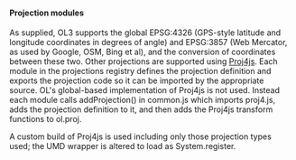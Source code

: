 #### Projection modules
As supplied, OL3 supports the global EPSG:4326 (GPS-style latitude and longitude coordinates in degrees of angle) and EPSG:3857 (Web Mercator, as used by Google, OSM, Bing et al), and the conversion of coordinates between these two. Other projections are supported using [Proj4js](http://proj4js.org/). Each module in the projections registry defines the projection definition and exports the projection code so it can be imported by the appropriate source. OL's global-based implementation of Proj4js is not used. Instead each module calls addProjection() in common.js which imports proj4.js, adds the projection definition to it, and then adds the Proj4js transform functions to ol.proj. 

A custom build of Proj4js is used including only those projection types used; the UMD wrapper is altered to load as System.register.
